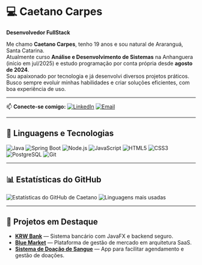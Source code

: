 # 💻 Caetano Carpes

**Desenvolvedor FullStack**

Me chamo **Caetano Carpes**, tenho 19 anos e sou natural de Araranguá, Santa Catarina.  
Atualmente curso **Análise e Desenvolvimento de Sistemas** na Anhanguera (início em jul/2025) e estudo programação por conta própria desde **agosto de 2024**.  
Sou apaixonado por tecnologia e já desenvolvi diversos projetos práticos.  
Busco sempre evoluir minhas habilidades e criar soluções eficientes, com boa experiência de uso.

---

📫 **Conecte-se comigo:**
[![LinkedIn](https://img.shields.io/badge/LinkedIn-0077B5?style=for-the-badge&logo=linkedin&logoColor=white)](https://www.linkedin.com/in/caetano-carpes-446057354)
[![Email](https://img.shields.io/badge/Email-D14836?style=for-the-badge&logo=gmail&logoColor=white)](mailto:caetanocarpes1@gmail.com)

---

## 🚀 Linguagens e Tecnologias

![Java](https://img.shields.io/badge/Java-ED8B00?style=for-the-badge&logo=openjdk&logoColor=white)
![Spring Boot](https://img.shields.io/badge/Spring_Boot-6DB33F?style=for-the-badge&logo=springboot&logoColor=white)
![Node.js](https://img.shields.io/badge/Node.js-339933?style=for-the-badge&logo=nodedotjs&logoColor=white)
![JavaScript](https://img.shields.io/badge/JavaScript-F7DF1E?style=for-the-badge&logo=javascript&logoColor=black)
![HTML5](https://img.shields.io/badge/HTML5-E34F26?style=for-the-badge&logo=html5&logoColor=white)
![CSS3](https://img.shields.io/badge/CSS3-1572B6?style=for-the-badge&logo=css3&logoColor=white)
![PostgreSQL](https://img.shields.io/badge/PostgreSQL-4169E1?style=for-the-badge&logo=postgresql&logoColor=white)
![Git](https://img.shields.io/badge/Git-F05032?style=for-the-badge&logo=git&logoColor=white)

---

## 📊 Estatísticas do GitHub

![Estatísticas do GitHub de Caetano](https://github-readme-stats.vercel.app/api?username=caetanocarpes1&show_icons=true&theme=tokyonight&hide_title=true&count_private=true)
![Linguagens mais usadas](https://github-readme-stats.vercel.app/api/top-langs/?username=caetanocarpes1&layout=compact&theme=tokyonight)

---

## 📌 Projetos em Destaque

- [**KRW Bank**](https://github.com/caetanocarpes1/KRW-Bank) — Sistema bancário com JavaFX e backend seguro.
- [**Blue Market**](https://github.com/caetanocarpes1/Blue-Market) — Plataforma de gestão de mercado em arquitetura SaaS.
- [**Sistema de Doação de Sangue**](https://github.com/caetanocarpes1/Sangue) — App para facilitar agendamento e gestão de doações.
